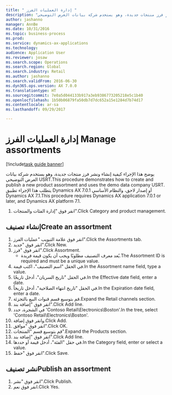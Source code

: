 ```yaml
--- 
title: " إدارة العمليات الفرز "
description: "يوضح هذا الإجراء كيفية إنشاء ونشر فرز منتجات جديدة، وهو يستخدم شركة بيانات العرض التوضيحي USRT.‬"
author: jashanno
manager: AnnBe
ms.date: 10/31/2016
ms.topic: business-process
ms.prod: 
ms.service: dynamics-ax-applications
ms.technology: 
audience: Application User
ms.reviewer: josaw
ms.search.scope: Operations
ms.search.region: Global
ms.search.industry: Retail
ms.author: jashanno
ms.search.validFrom: 2016-06-30
ms.dyn365.ops.version: AX 7.0.0
ms.translationtype: HT
ms.sourcegitcommit: 7e0a5d044133b917a3eb9386773205218e5c1b40
ms.openlocfilehash: 1b50b06879fa50db7d7dc652a15e1284d7b74d17
ms.contentlocale: ar-sa
ms.lasthandoff: 09/29/2017

---
```

# <a name="manage-assortments"></a><span data-ttu-id="d18f5-103"> إدارة العمليات الفرز </span><span class="sxs-lookup"><span data-stu-id="d18f5-103">Manage assortments</span></span> 

[!include[task guide banner](../includes/task-guide-banner.md)]

<span data-ttu-id="d18f5-104">يوضح هذا الإجراء كيفية إنشاء ونشر فرز منتجات جديدة، وهو يستخدم شركة بيانات العرض التوضيحي USRT.‬</span><span class="sxs-lookup"><span data-stu-id="d18f5-104">This procedure demonstrates how to create and publish a new product assortment and uses the demo data company USRT.</span></span> <span data-ttu-id="d18f5-105">يتطلب هذا الإجراء تطبيق Dynamics AX 7.0.1 أو إصدار لاحق، والنظام الأساسي Dynamics AX 7.1.</span><span class="sxs-lookup"><span data-stu-id="d18f5-105">This procedure requires Dynamics AX application 7.0.1 or later, and Dynamics AX platform 7.1.</span></span>  

1. <span data-ttu-id="d18f5-106">انقر فوق "إدارة الفئات والمنتجات".</span><span class="sxs-lookup"><span data-stu-id="d18f5-106">Click Category and product management.</span></span>

## <a name="create-an-assortment"></a><span data-ttu-id="d18f5-107">إنشاء تصنيف</span><span class="sxs-lookup"><span data-stu-id="d18f5-107">Create an assortment</span></span>
1. <span data-ttu-id="d18f5-108">انقر فوق علامة التبويب "عمليات الفرز".</span><span class="sxs-lookup"><span data-stu-id="d18f5-108">Click the Assortments tab.</span></span>
2. <span data-ttu-id="d18f5-109">انقر فوق "جديد".</span><span class="sxs-lookup"><span data-stu-id="d18f5-109">Click New.</span></span>
3. <span data-ttu-id="d18f5-110">انقر فوق "فرز".</span><span class="sxs-lookup"><span data-stu-id="d18f5-110">Click Assortment.</span></span>
    * <span data-ttu-id="d18f5-111">يُعد معرف التصنيف مطلوبًا ويجب أن يكون قيمة فريدة.</span><span class="sxs-lookup"><span data-stu-id="d18f5-111">The Assortment ID is required and must be a unique value.</span></span>  
4. <span data-ttu-id="d18f5-112">في الحقل "اسم التصنيف‬"، اكتب قيمة.</span><span class="sxs-lookup"><span data-stu-id="d18f5-112">In the Assortment name field, type a value.</span></span>
5. <span data-ttu-id="d18f5-113">في الحقل "تاريخ السريان"، أدخل تاريخًا.</span><span class="sxs-lookup"><span data-stu-id="d18f5-113">In the Effective date field, enter a date.</span></span>
6. <span data-ttu-id="d18f5-114">في الحقل "تاريخ انتهاء الصلاحية"، أدخل تاريخاً.</span><span class="sxs-lookup"><span data-stu-id="d18f5-114">In the Expiration date field, enter a date.</span></span>
7. <span data-ttu-id="d18f5-115">قم بتوسيع قسم قنوات البيع بالتجزئة.</span><span class="sxs-lookup"><span data-stu-id="d18f5-115">Expand the Retail channels section.</span></span>
8. <span data-ttu-id="d18f5-116">انقر فوق "إضافة بند".</span><span class="sxs-lookup"><span data-stu-id="d18f5-116">Click Add line.</span></span>
9. <span data-ttu-id="d18f5-117">في الشجرة، حدد 'Contoso Retail\Electronics\Boston'.</span><span class="sxs-lookup"><span data-stu-id="d18f5-117">In the tree, select 'Contoso Retail\Electronics\Boston'.</span></span>
10. <span data-ttu-id="d18f5-118">وانقر فوق إضافة.</span><span class="sxs-lookup"><span data-stu-id="d18f5-118">Click Add.</span></span>
11. <span data-ttu-id="d18f5-119">انقر فوق "موافق".</span><span class="sxs-lookup"><span data-stu-id="d18f5-119">Click OK.</span></span>
12. <span data-ttu-id="d18f5-120">قم بتوسيع قسم "المنتجات".</span><span class="sxs-lookup"><span data-stu-id="d18f5-120">Expand the Products section.</span></span>
13. <span data-ttu-id="d18f5-121">انقر فوق "إضافة بند".</span><span class="sxs-lookup"><span data-stu-id="d18f5-121">Click Add line.</span></span>
14. <span data-ttu-id="d18f5-122">في حقل "الفئة"، أدخل قيمة أو حددها.</span><span class="sxs-lookup"><span data-stu-id="d18f5-122">In the Category field, enter or select a value.</span></span>
15. <span data-ttu-id="d18f5-123">انقر فوق "حفظ".</span><span class="sxs-lookup"><span data-stu-id="d18f5-123">Click Save.</span></span>

## <a name="publish-an-assortment"></a><span data-ttu-id="d18f5-124">نشر تصنيف</span><span class="sxs-lookup"><span data-stu-id="d18f5-124">Publish an assortment</span></span>
1. <span data-ttu-id="d18f5-125">انقر فوق "نشر".</span><span class="sxs-lookup"><span data-stu-id="d18f5-125">Click Publish.</span></span>
2. <span data-ttu-id="d18f5-126">انقر فوق نعم.</span><span class="sxs-lookup"><span data-stu-id="d18f5-126">Click Yes.</span></span>


